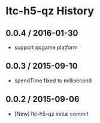# ltc-h5-qz History

## 0.0.4 / 2016-01-30
* support qqgame platform

## 0.0.3 / 2015-09-10
* spendTime fixed to millisecond

## 0.0.2 / 2015-09-06
* [New] ltc-h5-qz initial commit